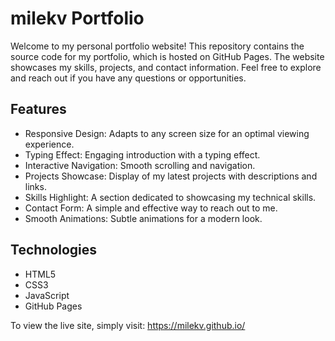 # milekv Portfolio

Welcome to my personal portfolio website! This repository contains the source code for my portfolio, which is hosted on GitHub Pages. The website showcases my skills, projects, and contact information. Feel free to explore and reach out if you have any questions or opportunities.

## Features
- Responsive Design: Adapts to any screen size for an optimal viewing experience.
- Typing Effect: Engaging introduction with a typing effect.
- Interactive Navigation: Smooth scrolling and navigation.
- Projects Showcase: Display of my latest projects with descriptions and links.
- Skills Highlight: A section dedicated to showcasing my technical skills.
- Contact Form: A simple and effective way to reach out to me.
- Smooth Animations: Subtle animations for a modern look.

## Technologies
- HTML5
- CSS3
- JavaScript
- GitHub Pages

To view the live site, simply visit: 
https://milekv.github.io/
